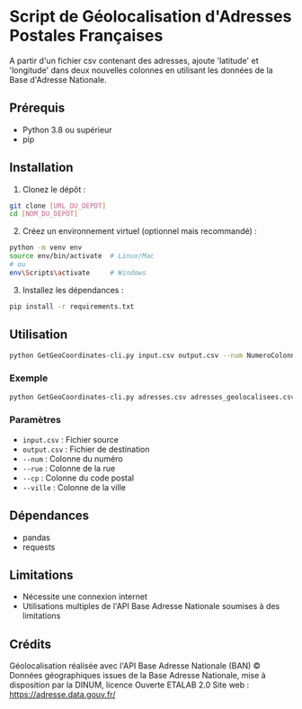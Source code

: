 # Script de Géolocalisation d'Adresses Postales Françaises
A partir d'un fichier csv contenant des adresses, ajoute 'latitude' et 'longitude' dans deux nouvelles colonnes en utilisant les données de la Base d'Adresse Nationale.

## Prérequis

- Python 3.8 ou supérieur
- pip

## Installation

1. Clonez le dépôt :
```bash
git clone [URL_DU_DEPOT]
cd [NOM_DU_DEPOT]
```

2. Créez un environnement virtuel (optionnel mais recommandé) :
```bash
python -m venv env
source env/bin/activate  # Linux/Mac
# ou 
env\Scripts\activate     # Windows
```

3. Installez les dépendances :
```bash
pip install -r requirements.txt
```

## Utilisation

```bash
python GetGeoCoordinates-cli.py input.csv output.csv --num NumeroColonne --rue RueColonne --cp CPColonne --ville VilleColonne
```

### Exemple

```bash
python GetGeoCoordinates-cli.py adresses.csv adresses_geolocalisees.csv --num Numero --rue Adresse --cp CodePostal --ville Ville
```

### Paramètres

- `input.csv` : Fichier source
- `output.csv` : Fichier de destination
- `--num` : Colonne du numéro
- `--rue` : Colonne de la rue
- `--cp` : Colonne du code postal
- `--ville` : Colonne de la ville

## Dépendances

- pandas
- requests

## Limitations

- Nécessite une connexion internet
- Utilisations multiples de l'API Base Adresse Nationale soumises à des limitations

## Crédits

Géolocalisation réalisée avec l'API Base Adresse Nationale (BAN) 
© Données géographiques issues de la Base Adresse Nationale, 
mise à disposition par la DINUM, licence Ouverte ETALAB 2.0
Site web : https://adresse.data.gouv.fr/